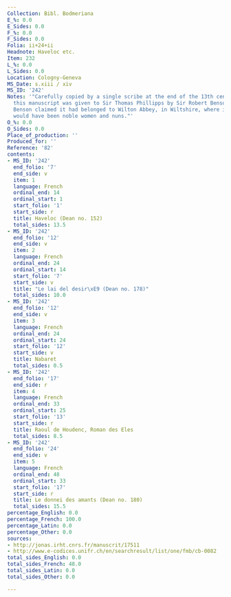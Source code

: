 ```yaml
---
Collection: Bibl. Bodmeriana
E_%: 0.0
E_Sides: 0.0
F_%: 0.0
F_Sides: 0.0
Folia: ii+24+ii
Headnote: Haveloc etc.
Item: 232
L_%: 0.0
L_Sides: 0.0
Location: Cologny-Geneva
MS_Date: s.xiii / xiv
MS_ID: '242'
Notes: '"Carefully copied by a single scribe at the end of the 13th century in England,
  this manuscript was given to Sir Thomas Phillipps by Sir Robert Benson (1797-1844).
  Benson claimed it had belonged to Wilton Abbey, in Wiltshire, where its readership
  would have been noble women and nuns."'
O_%: 0.0
O_Sides: 0.0
Place_of_production: ''
Produced_for: ''
Reference: '82'
contents:
- MS_ID: '242'
  end_folio: '7'
  end_side: v
  item: 1
  language: French
  ordinal_end: 14
  ordinal_start: 1
  start_folio: '1'
  start_side: r
  title: Haveloc (Dean no. 152)
  total_sides: 13.5
- MS_ID: '242'
  end_folio: '12'
  end_side: v
  item: 2
  language: French
  ordinal_end: 24
  ordinal_start: 14
  start_folio: '7'
  start_side: v
  title: "Le lai del desir\xE9 (Dean no. 178)"
  total_sides: 10.0
- MS_ID: '242'
  end_folio: '12'
  end_side: v
  item: 3
  language: French
  ordinal_end: 24
  ordinal_start: 24
  start_folio: '12'
  start_side: v
  title: Nabaret
  total_sides: 0.5
- MS_ID: '242'
  end_folio: '17'
  end_side: r
  item: 4
  language: French
  ordinal_end: 33
  ordinal_start: 25
  start_folio: '13'
  start_side: r
  title: Raoul de Houdenc, Roman des Eles
  total_sides: 8.5
- MS_ID: '242'
  end_folio: '24'
  end_side: v
  item: 5
  language: French
  ordinal_end: 48
  ordinal_start: 33
  start_folio: '17'
  start_side: r
  title: Le donnei des amants (Dean no. 180)
  total_sides: 15.5
percentage_English: 0.0
percentage_French: 100.0
percentage_Latin: 0.0
percentage_Other: 0.0
sources:
- http://jonas.irht.cnrs.fr/manuscrit/17511
- http://www.e-codices.unifr.ch/en/searchresult/list/one/fmb/cb-0082
total_sides_English: 0.0
total_sides_French: 48.0
total_sides_Latin: 0.0
total_sides_Other: 0.0

---
```

